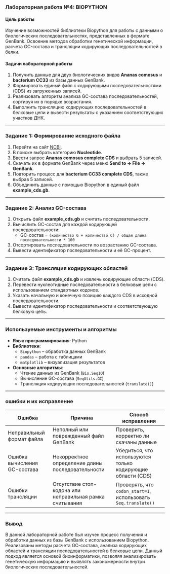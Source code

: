 ### **Лабораторная работа №4: BIOPYTHON**

#### **Цель работы**
Изучение возможностей библиотеки Biopython для работы с данными о биологических последовательностях, представленных в формате GenBank. Освоение методов обработки генетической информации, расчета GC-состава и трансляции кодирующих последовательностей в белки.

#### **Задачи лабораторной работы**
1. Получить данные для двух биологических видов **Ananas comosus** и **bacterium CC33** из базы данных GenBank.
2. Формировать единый файл с кодирующими последовательностями (CDS) из загруженных записей.
3. Реализовать алгоритм анализа GC-состава последовательностей, сортируя их в порядке возрастания.
4. Выполнить трансляцию кодирующих последовательностей в белковые цепи и вывести результаты с указанием соответствующих участков ДНК.

---

### **Задание 1: Формирование исходного файла**
1. Перейти на сайт [NCBI](https://www.ncbi.nlm.nih.gov/).
2. В поиске выбрать категорию **Nucleotide**.
3. Ввести запрос **Ananas comosus complete CDS** и выбрать 5 записей.
4. Скачать их в формате GenBank через меню **Send to → File → GenBank**.
5. Повторить процесс для **bacterium CC33 complete CDS**, также выбрав 5 записей.
6. Объединить данные с помощью Biopython в единый файл **example_cds.gb**.

---

### **Задание 2: Анализ GC-состава**
1. Открыть файл **example_cds.gb** и считать последовательности.
2. Вычислить GC-состав для каждой кодирующей последовательности:
   - GC-состав = `(количество G + количество C) / общая длина последовательности * 100`
3. Отсортировать последовательности по возрастанию GC-состава.
4. Вывести идентификатор последовательности и её GC-процент.

---

### **Задание 3: Трансляция кодирующих областей**
1. Считать файл **example_cds.gb** и извлечь кодирующие области (CDS).
2. Перевести нуклеотидные последовательности в белковые цепи с использованием стандартных кодонов.
3. Указать начальную и конечную позицию каждого CDS в исходной последовательности.
4. Вывести идентификатор последовательности и соответствующую белковую цепь.

---

### **Используемые инструменты и алгоритмы**
- **Язык программирования**: Python
- **Библиотеки**:
  - `Biopython` – обработка данных GenBank
  - `pandas` – работа с таблицами
  - `matplotlib` – визуализация результатов
- **Основные алгоритмы**:
  - Чтение данных из GenBank (`Bio.SeqIO`)
  - Вычисление GC-состава (`SeqUtils.GC`)
  - Трансляция кодирующих последовательностей (`translate()`)

---

### **ошибки и их исправление**
| Ошибка | Причина | Способ исправления |
|--------|--------|---------------------|
| Неправильный формат файла | Неполный или поврежденный файл GenBank | Проверить, корректно ли скачаны данные |
| Ошибка вычисления GC-состава | Некорректное определение длины последовательности | Убедиться, что используются только кодирующие области (CDS) |
| Ошибки трансляции | Отсутствие стоп-кодона или неправильная рамка считывания | Проверять, что `codon_start=1`, использовать `Seq.translate()` |

---

### **Вывод**
В данной лабораторной работе был изучен процесс получения и обработки данных из базы GenBank с использованием Biopython. Реализованы методы расчета GC-состава, анализа кодирующих областей и трансляции последовательностей в белковые цепи. Данный подход является основой биоинформатики, позволяя анализировать генетическую информацию и выявлять закономерности внутри биологических последовательностей.

